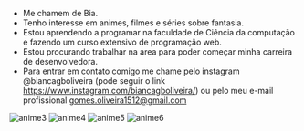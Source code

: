 - Me chamem de Bia.
- Tenho interesse em animes, filmes e séries sobre fantasia.
- Estou aprendendo a programar na faculdade de Ciência da computação e fazendo um curso extensivo de programação web.
- Estou procurando trabalhar na area para poder começar minha carreira de desenvolvedora.
- Para entrar em contato comigo me chame pelo instagram @biancagboliveira (pode seguir o link https://www.instagram.com/biancagboliveira/) ou pelo meu e-mail profissional gomes.oliveira1512@gmail.com

![anime3](https://user-images.githubusercontent.com/100356539/197684591-1dd97cf3-020b-4af7-a311-be779f11fb37.png)
![anime4](https://user-images.githubusercontent.com/100356539/197684799-d0331ae2-d891-4970-99e3-c4b5d7a5728f.png)
![anime5](https://user-images.githubusercontent.com/100356539/197685050-4febdd4d-ecef-4110-8608-ec62fa2d8713.gif)
![anime6](https://user-images.githubusercontent.com/100356539/197685236-39304f2e-59ed-4b6d-816c-e48053d1fa7e.gif)
